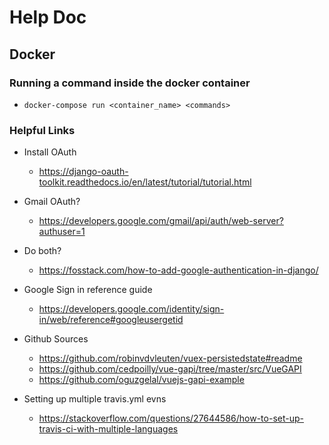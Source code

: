 # Help Doc

## Docker
### Running a command inside the docker container
- `docker-compose run <container_name> <commands>`
### Helpful Links
- Install OAuth
    - https://django-oauth-toolkit.readthedocs.io/en/latest/tutorial/tutorial.html
- Gmail OAuth?
    - https://developers.google.com/gmail/api/auth/web-server?authuser=1

- Do both?
    - https://fosstack.com/how-to-add-google-authentication-in-django/

- Google Sign in reference guide
    - https://developers.google.com/identity/sign-in/web/reference#googleusergetid
- Github Sources
    - https://github.com/robinvdvleuten/vuex-persistedstate#readme
    - https://github.com/cedpoilly/vue-gapi/tree/master/src/VueGAPI
    - https://github.com/oguzgelal/vuejs-gapi-example

- Setting up multiple travis.yml evns
    - https://stackoverflow.com/questions/27644586/how-to-set-up-travis-ci-with-multiple-languages
